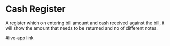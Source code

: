 # Cash Register
 A register which on entering bill amount and cash received against the bill, it will show the amount that needs to be returned and no of different notes.
 
#live-app link
